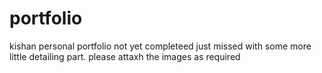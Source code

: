 # portfolio
kishan personal portfolio not yet completeed just missed with some more little detailing part.
please attaxh the images as required
